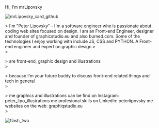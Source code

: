 Hi, I'm mrLipovsky 

![mrLipovsky_card_github](https://user-images.githubusercontent.com/90620664/210165566-09262313-fe58-419c-b742-0f9b94368667.png)


<About me>>
I'm "Peter Lipovsky" - I'm a software engineer who is passionate about coding web sites focused on design. I am an Front-end Engineer, designer and founder of graphicstudio.eu and also burned.com. Some of the technologies I enjoy working with include JS, CSS and PYTHON. A Front-end engineer and expert on graphic design.>
<br>>


<Things I am passionate about>>
are front-end, graphic design and illustrations
<br>>

<Get in touch with me>>
because I'm your future buddy to discuss front-end related things and tech in general
<br>>

<Find me around the web>>
me graphics and illustrations can be find on Instagram: peter_lipo_illustrations
me profesional skills on LinkedIn: peterlipovsky
me websites on the web: graphiqstudio.eu
<br>>
  
![flash_two](https://user-images.githubusercontent.com/90620664/210165254-4e4be329-72a9-4eab-a593-95cd9d914078.png)
